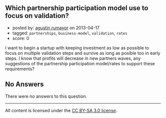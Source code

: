 ## Which partnership participation model use to focus on validation?

- posted by: [agustin rumayor](https://stackexchange.com/users/-1/25881-agustin-rumayor) on 2013-04-17
- tagged: `partnerships`, `business-model`, `validation`, `rates`
- score: 0

I want to begin a startup with keeping investment as low as possible to focus on multiple validation steps and survive as long as posible too in early steps. I know that profits will decrease in new partners waves, any suggestions of the partnership participation model/rates to support these requirements?

## No Answers

There were no answers to this question.


---

All content is licensed under the [CC BY-SA 3.0 license](https://creativecommons.org/licenses/by-sa/3.0/).
